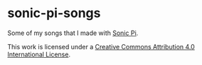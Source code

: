 # sonic-pi-songs

Some of my songs that I made with [Sonic Pi](https://sonic-pi.net/).

This work is licensed under a [Creative Commons Attribution 4.0 International License](https://creativecommons.org/licenses/by/4.0/).